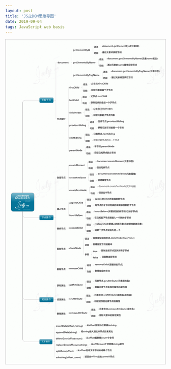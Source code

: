 ```yaml
---
layout: post
title: 'JS之DOM思维导图'
date: 2019-09-04 
tags: JavaScript web basis
---
```


![js dom xmind pic](/images/posts/js/js_dom_xmind_mapping.gif)

